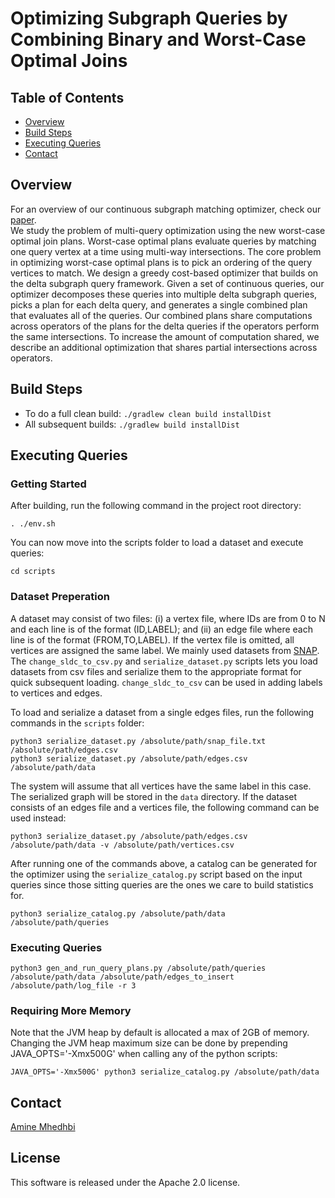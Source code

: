 # Optimizing Subgraph Queries by Combining Binary and Worst-Case Optimal Joins

Table of Contents
-----------------
  * [Overview](#Overview)
  * [Build Steps](#Build-Steps)
  * [Executing Queries](#Executing-Queries)
  * [Contact](#contact)

Overview
-----------------
For an overview of our continuous subgraph matching optimizer, check our [paper](https://amine.io/assets/papers/wco-optimizers-tods21.pdf).    
We study the problem of multi-query optimization using the new worst-case optimal join plans. Worst-case optimal plans evaluate queries by matching one query vertex at a time using multi-way intersections. The core problem in optimizing worst-case optimal plans is to pick an ordering of the query vertices to match. We design a greedy cost-based optimizer that builds on the delta subgraph query framework. Given a set of continuous queries, our optimizer decomposes these queries into multiple delta subgraph queries, picks a plan for each delta query, and generates a single combined plan that evaluates all of the queries. Our combined plans share computations across operators of the plans for the delta queries if the operators perform the same intersections. To increase the amount of computation shared, we describe an additional optimization that shares partial intersections across operators.

Build Steps
-----------------
* To do a full clean build: `./gradlew clean build installDist`
* All subsequent builds: `./gradlew build installDist`

Executing Queries
-----------------
### Getting Started
After building, run the following command in the project root directory:
```
. ./env.sh
```
You can now move into the scripts folder to load a dataset and execute queries:
```
cd scripts
```  

### Dataset Preperation
A dataset may consist of two files: (i) a vertex file, where IDs are from 0 to N and each line is of the format (ID,LABEL); and (ii) an edge file where each line is of the format (FROM,TO,LABEL). If the vertex file is omitted, all vertices are assigned the same label. We mainly used datasets from [SNAP](https://snap.stanford.edu/). The `change_sldc_to_csv.py` and `serialize_dataset.py` scripts lets you load datasets from csv files and serialize them to the appropriate format for quick subsequent loading. `change_sldc_to_csv` can be used in adding labels to vertices and edges. 

To load and serialize a dataset from a single edges files, run the following commands in the `scripts` folder:
```
python3 serialize_dataset.py /absolute/path/snap_file.txt /absolute/path/edges.csv    
python3 serialize_dataset.py /absolute/path/edges.csv /absolute/path/data
```

The system will assume that all vertices have the same label in this case. The serialized graph will be stored in the `data` directory. If the dataset consists of an edges file and a vertices file, the following command can be used instead:
```
python3 serialize_dataset.py /absolute/path/edges.csv /absolute/path/data -v /absolute/path/vertices.csv
```
After running one of the commands above, a catalog can be generated for the optimizer using the `serialize_catalog.py` script based on the input queries since those sitting queries are the ones we care to build statistics for.
```
python3 serialize_catalog.py /absolute/path/data /absolute/path/queries
```

### Executing Queries

```
python3 gen_and_run_query_plans.py /absolute/path/queries /absolute/path/data /absolute/path/edges_to_insert /absolute/path/log_file -r 3
```

### Requiring More Memory
Note that the JVM heap by default is allocated a max of 2GB of memory. Changing the JVM heap maximum size can be done by prepending JAVA_OPTS='-Xmx500G' when calling any of the python scripts:
```
JAVA_OPTS='-Xmx500G' python3 serialize_catalog.py /absolute/path/data  
```

Contact
-----------------
[Amine Mhedhbi](http://amine.io/)

License
-----------------
This software is released under the Apache 2.0 license.
